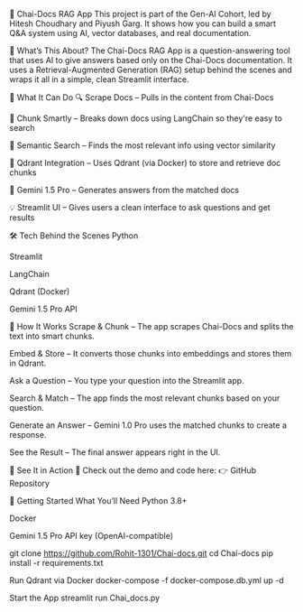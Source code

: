 🚀 Chai-Docs RAG App
This project is part of the Gen-AI Cohort, led by Hitesh Choudhary and Piyush Garg. It shows how you can build a smart Q&A system using AI, vector databases, and real documentation.

📌 What’s This About?
The Chai-Docs RAG App is a question-answering tool that uses AI to give answers based only on the Chai-Docs documentation. It uses a Retrieval-Augmented Generation (RAG) setup behind the scenes and wraps it all in a simple, clean Streamlit interface.

🎯 What It Can Do
🔍 Scrape Docs – Pulls in the content from Chai-Docs

🧠 Chunk Smartly – Breaks down docs using LangChain so they're easy to search

🧭 Semantic Search – Finds the most relevant info using vector similarity

💾 Qdrant Integration – Uses Qdrant (via Docker) to store and retrieve doc chunks

🤖 Gemini 1.5 Pro – Generates answers from the matched docs

💡 Streamlit UI – Gives users a clean interface to ask questions and get results

🛠️ Tech Behind the Scenes
Python

Streamlit

LangChain

Qdrant (Docker)

Gemini 1.5 Pro API

🔄 How It Works
Scrape & Chunk – The app scrapes Chai-Docs and splits the text into smart chunks.

Embed & Store – It converts those chunks into embeddings and stores them in Qdrant.

Ask a Question – You type your question into the Streamlit app.

Search & Match – The app finds the most relevant chunks based on your question.

Generate an Answer – Gemini 1.0 Pro uses the matched chunks to create a response.

See the Result – The final answer appears right in the UI.

🧪 See It in Action
🎥 Check out the demo and code here:
👉 GitHub Repository

🧰 Getting Started
What You’ll Need
Python 3.8+

Docker

Gemini 1.5 Pro API key (OpenAI-compatible)

git clone https://github.com/Rohit-1301/Chai-docs.git
cd Chai-docs
pip install -r requirements.txt

Run Qdrant via Docker
docker-compose -f docker-compose.db.yml up -d

Start the App
streamlit run Chai_docs.py

